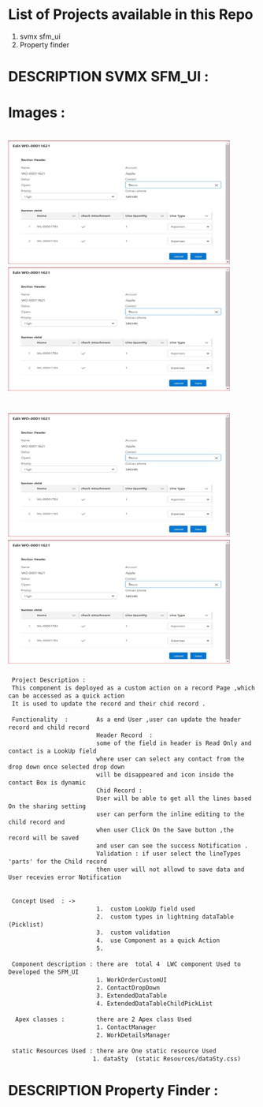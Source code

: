 
# List of Projects available in this Repo
1. svmx sfm_ui
2. Property finder

 
# DESCRIPTION SVMX SFM_UI : 
                    
# Images : 
 # <img src="images/SfmUi.JPG" width="450" height="250" >              <img src="images/SfmUi.JPG" width="450" height="250" >
 
 # <img src="images/SfmUi.JPG" width="450" height="250" >              <img src="images/SfmUi.JPG" width="450" height="250" >

         
              
     Project Description : 
     This component is deployed as a custom action on a record Page ,which can be accessed as a quick action 
     It is used to update the record and their chid record .
     
     Functionality  :        As a end User ,user can update the header record and child record 
                             Header Record  : 
                             some of the field in header is Read Only and contact is a LookUp field 
                             where user can select any contact from the drop down once selected drop down 
                             will be disappeared and icon inside the contact Box is dynamic 
                             Chid Record : 
                             User will be able to get all the lines based On the sharing setting 
                             user can perform the inline editing to the child record and 
                             when user Click On the Save button ,the record will be saved 
                             and user can see the success Notification .
                             Validation : if user select the lineTypes 'parts' for the Child record 
                             then user will not allowd to save data and User recevies error Notification 
                           
     
     Concept Used  : ->
                             1.  custom LookUp field used 
                             2.  custom types in lightning dataTable (Picklist)
                             3.  custom validation 
                             4.  use Component as a quick Action 
                             5.  
 
     Component description : there are  total 4  LWC component Used to Developed the SFM_UI
                             1. WorkOrderCustomUI
                             2. ContactDropDown
                             3. ExtendedDataTable
                             4. ExtendedDataTableChildPickList
                             
      Apex classes :         there are 2 Apex class Used 
                             1. ContactManager 
                             2. WorkDetailsManager
                             
     static Resources Used : there are One static resource Used 
                            1. dataSty  (static Resources/dataSty.css)
     
     
    
    
    
# DESCRIPTION Property  Finder : 
     
     


